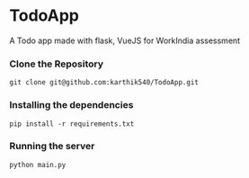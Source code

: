 # TodoApp
 A Todo app made with flask, VueJS for WorkIndia assessment
 
### Clone the Repository
```
git clone git@github.com:karthik540/TodoApp.git
```

### Installing the dependencies
```
pip install -r requirements.txt
```

### Running the server
```
python main.py
```

